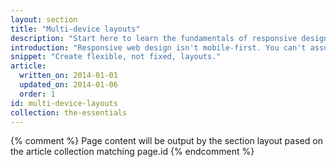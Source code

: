```yaml
---
layout: section
title: "Multi-device layouts"
description: "Start here to learn the fundamentals of responsive design. We've taken a show-and-code approach: showing how design principles look to your users and how to code them."
introduction: "Responsive web design isn't mobile-first. You can't assume that your users will predominantly use mobile. Instead, create sites, apps, and experiences that scale well across all devices. Don't assume anything about your users; provide a great experience no matter what device they choose."
snippet: "Create flexible, not fixed, layouts."
article:
  written_on: 2014-01-01
  updated_on: 2014-01-06
  order: 1
id: multi-device-layouts
collection: the-essentials
---
```


{% comment %}
Page content will be output by the section layout pased on the article collection matching page.id
{% endcomment %}
